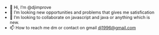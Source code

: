 - 👋 Hi, I’m @djimprove
- 👀 I’m looking new opportunities and problems that gives me satisfication
- 💞️ I’m looking to collaborate on javascript and java or anything which is new.
- 📫 How to reach me dm or contact on gmail dj1996@gmail.com

<!---
djimprove/djimprove is a ✨ special ✨ repository because its `README.md` (this file) appears on your GitHub profile.
You can click the Preview link to take a look at your changes.
--->
